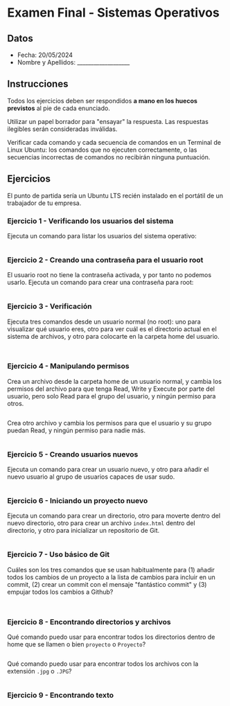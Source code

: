 # Examen Final - Sistemas Operativos

## Datos

- Fecha: 20/05/2024
- Nombre y Apellidos: ___________________

## Instrucciones

Todos los ejercicios deben ser respondidos **a mano en los huecos previstos** al pie de cada enunciado.

Utilizar un papel borrador para "ensayar" la respuesta. Las respuestas ilegibles serán consideradas inválidas.

Verificar cada comando y cada secuencia de comandos en un Terminal de Linux Ubuntu: los comandos que no ejecuten correctamente, o las secuencias incorrectas de comandos no recibirán ninguna puntuación.

## Ejercicios

El punto de partida sería un Ubuntu LTS recién instalado en el portátil de un trabajador de tu empresa.

### Ejercicio 1 - Verificando los usuarios del sistema

Ejecuta un comando para listar los usuarios del sistema operativo:

```bash

```

### Ejercicio 2 - Creando una contraseña para el usuario root

El usuario root no tiene la contraseña activada, y por tanto no podemos usarlo. Ejecuta un comando para crear una contraseña para root:

```bash

```

### Ejercicio 3 - Verificación

Ejecuta tres comandos desde un usuario normal (no root): uno para visualizar qué usuario eres, otro para ver cuál es el directorio actual en el sistema de archivos, y otro para colocarte en la carpeta home del usuario.

```bash



```

### Ejercicio 4 - Manipulando permisos

Crea un archivo desde la carpeta home de un usuario normal, y cambia los permisos del archivo para que tenga Read, Write y Execute por parte del usuario, pero solo Read para el grupo del usuario, y ningún permiso para otros.

```bash


```

Crea otro archivo y cambia los permisos para que el usuario y su grupo puedan Read, y ningún permiso para nadie más.

```bash


```

### Ejercicio 5 - Creando usuarios nuevos

Ejecuta un comando para crear un usuario nuevo, y otro para añadir el nuevo usuario al grupo de usuarios capaces de usar sudo.

```bash


```

### Ejercicio 6 - Iniciando un proyecto nuevo

Ejecuta un comando para crear un directorio, otro para moverte dentro del nuevo directorio, otro para crear un archivo `index.html` dentro del directorio, y otro para inicializar un repositorio de Git.

```bash


```

### Ejercicio 7 - Uso básico de Git

Cuáles son los tres comandos que se usan habitualmente para (1) añadir todos los cambios de un proyecto a la lista de cambios para incluir en un commit, (2) crear un commit con el mensaje "fantástico commit" y (3) empujar todos los cambios a Github?

```bash



```

### Ejercicio 8 - Encontrando directorios y archivos

Qué comando puedo usar para encontrar todos los directorios dentro de home que se llamen o bien `proyecto` o `Proyecto`?

```bash


```

Qué comando puedo usar para encontrar todos los archivos con la extensión `.jpg` o `.JPG`?

```bash


```

### Ejercicio 9 - Encontrando texto

